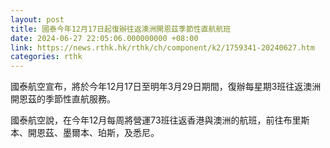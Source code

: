 ```yaml
---
layout: post
title: 國泰今年12月17日起復辦往返澳洲開恩茲季節性直航航班
date: 2024-06-27 22:05:06.000000000 +08:00
link: https://news.rthk.hk/rthk/ch/component/k2/1759341-20240627.htm
categories: rthk
---
```


國泰航空宣布，將於今年12月17日至明年3月29日期間，復辦每星期3班往返澳洲開恩茲的季節性直航服務。

國泰航空說，在今年12月每周將營運73班往返香港與澳洲的航班，前往布里斯本、開恩茲、墨爾本、珀斯，及悉尼。
